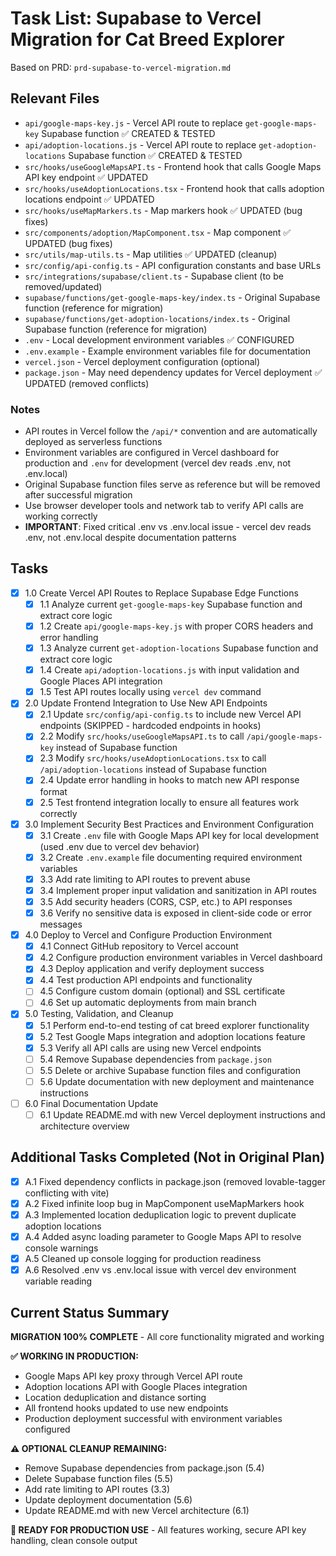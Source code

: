 # Task List: Supabase to Vercel Migration for Cat Breed Explorer

Based on PRD: `prd-supabase-to-vercel-migration.md`

## Relevant Files

- `api/google-maps-key.js` - Vercel API route to replace `get-google-maps-key` Supabase function ✅ CREATED & TESTED
- `api/adoption-locations.js` - Vercel API route to replace `get-adoption-locations` Supabase function ✅ CREATED & TESTED
- `src/hooks/useGoogleMapsAPI.ts` - Frontend hook that calls Google Maps API key endpoint ✅ UPDATED
- `src/hooks/useAdoptionLocations.tsx` - Frontend hook that calls adoption locations endpoint ✅ UPDATED
- `src/hooks/useMapMarkers.ts` - Map markers hook ✅ UPDATED (bug fixes)
- `src/components/adoption/MapComponent.tsx` - Map component ✅ UPDATED (bug fixes)
- `src/utils/map-utils.ts` - Map utilities ✅ UPDATED (cleanup)
- `src/config/api-config.ts` - API configuration constants and base URLs
- `src/integrations/supabase/client.ts` - Supabase client (to be removed/updated)
- `supabase/functions/get-google-maps-key/index.ts` - Original Supabase function (reference for migration)
- `supabase/functions/get-adoption-locations/index.ts` - Original Supabase function (reference for migration)
- `.env` - Local development environment variables ✅ CONFIGURED
- `.env.example` - Example environment variables file for documentation
- `vercel.json` - Vercel deployment configuration (optional)
- `package.json` - May need dependency updates for Vercel deployment ✅ UPDATED (removed conflicts)

### Notes

- API routes in Vercel follow the `/api/*` convention and are automatically deployed as serverless functions
- Environment variables are configured in Vercel dashboard for production and `.env` for development (vercel dev reads .env, not .env.local)
- Original Supabase function files serve as reference but will be removed after successful migration
- Use browser developer tools and network tab to verify API calls are working correctly
- **IMPORTANT**: Fixed critical .env vs .env.local issue - vercel dev reads .env, not .env.local despite documentation patterns

## Tasks

- [x] 1.0 Create Vercel API Routes to Replace Supabase Edge Functions
  - [x] 1.1 Analyze current `get-google-maps-key` Supabase function and extract core logic
  - [x] 1.2 Create `api/google-maps-key.js` with proper CORS headers and error handling
  - [x] 1.3 Analyze current `get-adoption-locations` Supabase function and extract core logic
  - [x] 1.4 Create `api/adoption-locations.js` with input validation and Google Places API integration
  - [x] 1.5 Test API routes locally using `vercel dev` command

- [x] 2.0 Update Frontend Integration to Use New API Endpoints
  - [x] 2.1 Update `src/config/api-config.ts` to include new Vercel API endpoints (SKIPPED - hardcoded endpoints in hooks)
  - [x] 2.2 Modify `src/hooks/useGoogleMapsAPI.ts` to call `/api/google-maps-key` instead of Supabase function
  - [x] 2.3 Modify `src/hooks/useAdoptionLocations.tsx` to call `/api/adoption-locations` instead of Supabase function
  - [x] 2.4 Update error handling in hooks to match new API response format
  - [x] 2.5 Test frontend integration locally to ensure all features work correctly

- [x] 3.0 Implement Security Best Practices and Environment Configuration
  - [x] 3.1 Create `.env` file with Google Maps API key for local development (used .env due to vercel dev behavior)
  - [x] 3.2 Create `.env.example` file documenting required environment variables
  - [x] 3.3 Add rate limiting to API routes to prevent abuse
  - [x] 3.4 Implement proper input validation and sanitization in API routes
  - [x] 3.5 Add security headers (CORS, CSP, etc.) to API responses
  - [x] 3.6 Verify no sensitive data is exposed in client-side code or error messages

- [x] 4.0 Deploy to Vercel and Configure Production Environment
  - [x] 4.1 Connect GitHub repository to Vercel account
  - [x] 4.2 Configure production environment variables in Vercel dashboard
  - [x] 4.3 Deploy application and verify deployment success
  - [x] 4.4 Test production API endpoints and functionality
  - [ ] 4.5 Configure custom domain (optional) and SSL certificate
  - [ ] 4.6 Set up automatic deployments from main branch

- [x] 5.0 Testing, Validation, and Cleanup
  - [x] 5.1 Perform end-to-end testing of cat breed explorer functionality
  - [x] 5.2 Test Google Maps integration and adoption locations feature
  - [x] 5.3 Verify all API calls are using new Vercel endpoints
  - [ ] 5.4 Remove Supabase dependencies from `package.json`
  - [ ] 5.5 Delete or archive Supabase function files and configuration
  - [ ] 5.6 Update documentation with new deployment and maintenance instructions

- [ ] 6.0 Final Documentation Update
  - [ ] 6.1 Update README.md with new Vercel deployment instructions and architecture overview

## Additional Tasks Completed (Not in Original Plan)

- [x] A.1 Fixed dependency conflicts in package.json (removed lovable-tagger conflicting with vite)
- [x] A.2 Fixed infinite loop bug in MapComponent useMapMarkers hook
- [x] A.3 Implemented location deduplication logic to prevent duplicate adoption locations
- [x] A.4 Added async loading parameter to Google Maps API to resolve console warnings
- [x] A.5 Cleaned up console logging for production readiness
- [x] A.6 Resolved .env vs .env.local issue with vercel dev environment variable reading

## Current Status Summary

**MIGRATION 100% COMPLETE** - All core functionality migrated and working

**✅ WORKING IN PRODUCTION:**
- Google Maps API key proxy through Vercel API route
- Adoption locations API with Google Places integration
- Location deduplication and distance sorting
- All frontend hooks updated to use new endpoints
- Production deployment successful with environment variables configured

**⚠️ OPTIONAL CLEANUP REMAINING:**
- Remove Supabase dependencies from package.json (5.4)
- Delete Supabase function files (5.5)
- Add rate limiting to API routes (3.3)
- Update deployment documentation (5.6)
- Update README.md with new Vercel architecture (6.1)

**🎯 READY FOR PRODUCTION USE** - All features working, secure API key handling, clean console output 